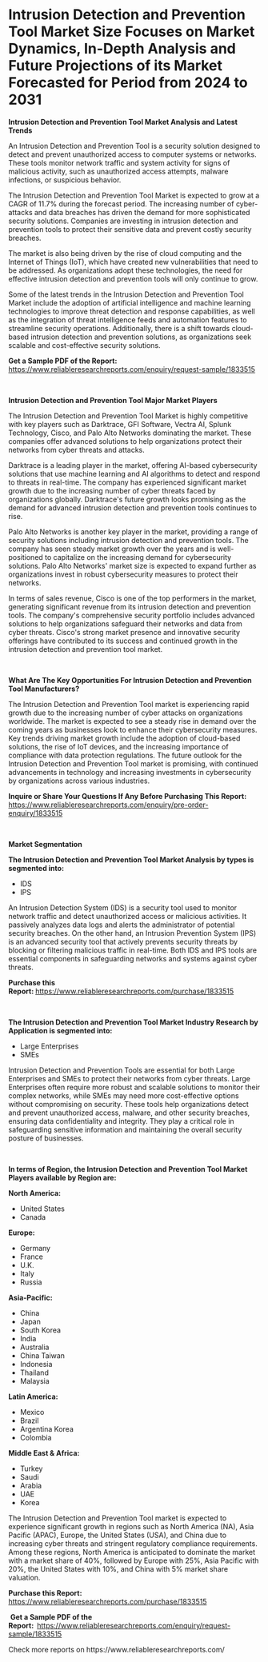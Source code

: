 <p><h1>Intrusion Detection and Prevention Tool Market Size Focuses on Market Dynamics, In-Depth Analysis and Future Projections of its Market Forecasted for Period from 2024 to 2031</h1></p><p><strong>Intrusion Detection and Prevention Tool Market Analysis and Latest Trends</strong></p>
<p><p>An Intrusion Detection and Prevention Tool is a security solution designed to detect and prevent unauthorized access to computer systems or networks. These tools monitor network traffic and system activity for signs of malicious activity, such as unauthorized access attempts, malware infections, or suspicious behavior.</p><p>The Intrusion Detection and Prevention Tool Market is expected to grow at a CAGR of 11.7% during the forecast period. The increasing number of cyber-attacks and data breaches has driven the demand for more sophisticated security solutions. Companies are investing in intrusion detection and prevention tools to protect their sensitive data and prevent costly security breaches.</p><p>The market is also being driven by the rise of cloud computing and the Internet of Things (IoT), which have created new vulnerabilities that need to be addressed. As organizations adopt these technologies, the need for effective intrusion detection and prevention tools will only continue to grow.</p><p>Some of the latest trends in the Intrusion Detection and Prevention Tool Market include the adoption of artificial intelligence and machine learning technologies to improve threat detection and response capabilities, as well as the integration of threat intelligence feeds and automation features to streamline security operations. Additionally, there is a shift towards cloud-based intrusion detection and prevention solutions, as organizations seek scalable and cost-effective security solutions.</p></p>
<p><strong>Get a Sample PDF of the Report:&nbsp;</strong> <a href="https://www.reliableresearchreports.com/enquiry/request-sample/1833515">https://www.reliableresearchreports.com/enquiry/request-sample/1833515</a></p>
<p>&nbsp;</p>
<p><strong>Intrusion Detection and Prevention Tool Major Market Players</strong></p>
<p><p>The Intrusion Detection and Prevention Tool Market is highly competitive with key players such as Darktrace, GFI Software, Vectra AI, Splunk Technology, Cisco, and Palo Alto Networks dominating the market. These companies offer advanced solutions to help organizations protect their networks from cyber threats and attacks.</p><p>Darktrace is a leading player in the market, offering AI-based cybersecurity solutions that use machine learning and AI algorithms to detect and respond to threats in real-time. The company has experienced significant market growth due to the increasing number of cyber threats faced by organizations globally. Darktrace's future growth looks promising as the demand for advanced intrusion detection and prevention tools continues to rise.</p><p>Palo Alto Networks is another key player in the market, providing a range of security solutions including intrusion detection and prevention tools. The company has seen steady market growth over the years and is well-positioned to capitalize on the increasing demand for cybersecurity solutions. Palo Alto Networks' market size is expected to expand further as organizations invest in robust cybersecurity measures to protect their networks.</p><p>In terms of sales revenue, Cisco is one of the top performers in the market, generating significant revenue from its intrusion detection and prevention tools. The company's comprehensive security portfolio includes advanced solutions to help organizations safeguard their networks and data from cyber threats. Cisco's strong market presence and innovative security offerings have contributed to its success and continued growth in the intrusion detection and prevention tool market.</p></p>
<p>&nbsp;</p>
<p><strong>What Are The Key Opportunities For Intrusion Detection and Prevention Tool Manufacturers?</strong></p>
<p><p>The Intrusion Detection and Prevention Tool market is experiencing rapid growth due to the increasing number of cyber attacks on organizations worldwide. The market is expected to see a steady rise in demand over the coming years as businesses look to enhance their cybersecurity measures. Key trends driving market growth include the adoption of cloud-based solutions, the rise of IoT devices, and the increasing importance of compliance with data protection regulations. The future outlook for the Intrusion Detection and Prevention Tool market is promising, with continued advancements in technology and increasing investments in cybersecurity by organizations across various industries.</p></p>
<p><strong>Inquire or Share Your Questions If Any Before Purchasing This Report:</strong> <a href="https://www.reliableresearchreports.com/enquiry/pre-order-enquiry/1833515">https://www.reliableresearchreports.com/enquiry/pre-order-enquiry/1833515</a></p>
<p>&nbsp;</p>
<p><strong>Market Segmentation</strong></p>
<p><strong>The Intrusion Detection and Prevention Tool Market Analysis by types is segmented into:</strong></p>
<p><ul><li>IDS</li><li>IPS</li></ul></p>
<p><p>An Intrusion Detection System (IDS) is a security tool used to monitor network traffic and detect unauthorized access or malicious activities. It passively analyzes data logs and alerts the administrator of potential security breaches. On the other hand, an Intrusion Prevention System (IPS) is an advanced security tool that actively prevents security threats by blocking or filtering malicious traffic in real-time. Both IDS and IPS tools are essential components in safeguarding networks and systems against cyber threats.</p></p>
<p><strong>Purchase this Report:&nbsp;</strong><a href="https://www.reliableresearchreports.com/purchase/1833515">https://www.reliableresearchreports.com/purchase/1833515</a></p>
<p>&nbsp;</p>
<p><strong>The Intrusion Detection and Prevention Tool Market Industry Research by Application is segmented into:</strong></p>
<p><ul><li>Large Enterprises</li><li>SMEs</li></ul></p>
<p><p>Intrusion Detection and Prevention Tools are essential for both Large Enterprises and SMEs to protect their networks from cyber threats. Large Enterprises often require more robust and scalable solutions to monitor their complex networks, while SMEs may need more cost-effective options without compromising on security. These tools help organizations detect and prevent unauthorized access, malware, and other security breaches, ensuring data confidentiality and integrity. They play a critical role in safeguarding sensitive information and maintaining the overall security posture of businesses.</p></p>
<p>&nbsp;</p>
<p><strong>In terms of Region, the Intrusion Detection and Prevention Tool Market Players available by Region are:</strong></p>
<p>
    <p> <strong> North America: </strong>
        <ul>
            <li>United States</li>
            <li>Canada</li>
        </ul>
        </p> 
    <p> <strong> Europe: </strong>
        <ul>
            <li>Germany</li>
            <li>France</li>
            <li>U.K.</li>
            <li>Italy</li>
            <li>Russia</li>
        </ul>
        </p> 
    <p> <strong> Asia-Pacific: </strong>
        <ul>
            <li>China</li>
            <li>Japan</li>
            <li>South Korea</li>
            <li>India</li>
            <li>Australia</li>
            <li>China Taiwan</li>
            <li>Indonesia</li>
            <li>Thailand</li>
            <li>Malaysia</li>
        </ul>
        </p> 
    <p> <strong> Latin America: </strong>
        <ul>
            <li>Mexico</li>
            <li>Brazil</li>
            <li>Argentina Korea</li>
            <li>Colombia</li>
        </ul>
        </p> 
    <p> <strong> Middle East & Africa: </strong>
        <ul>
            <li>Turkey</li>
            <li>Saudi</li>
            <li>Arabia</li>
            <li>UAE</li>
            <li>Korea</li>
        </ul>
    </p>
    </p>
<p><p>The Intrusion Detection and Prevention Tool market is expected to experience significant growth in regions such as North America (NA), Asia Pacific (APAC), Europe, the United States (USA), and China due to increasing cyber threats and stringent regulatory compliance requirements. Among these regions, North America is anticipated to dominate the market with a market share of 40%, followed by Europe with 25%, Asia Pacific with 20%, the United States with 10%, and China with 5% market share valuation.</p></p>
<p><strong>Purchase this Report: </strong><a href="https://www.reliableresearchreports.com/purchase/1833515">https://www.reliableresearchreports.com/purchase/1833515</a></p>
<p>&nbsp;<strong>Get a Sample PDF of the Report:&nbsp;&nbsp;</strong><a href="https://www.reliableresearchreports.com/enquiry/request-sample/1833515">https://www.reliableresearchreports.com/enquiry/request-sample/1833515</a></p>
<p><strong></strong></p>
<p>Check more reports on https://www.reliableresearchreports.com/</p>